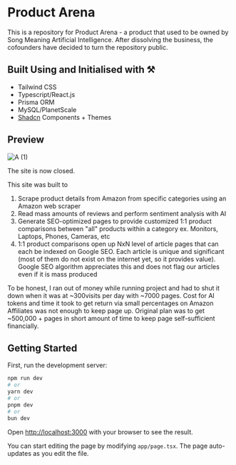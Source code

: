 # Product Arena

This is a repository for Product Arena - a product that used to be owned by Song Meaning Artificial Intelligence. After dissolving the business, the cofounders have decided to turn the repository public. 

## Built Using and Initialised with ⚒️
- Tailwind CSS
- Typescript/React.js
- Prisma ORM
- MySQL/PlanetScale
- [Shadcn](https://ui.shadcn.com/) Components + Themes


## Preview
![A (1)](https://github.com/user-attachments/assets/432e37de-5c99-435f-98e8-242d82f9af6b)

The site is now closed.

This site was built to
1. Scrape product details from Amazon from specific categories using an Amazon web scraper
2. Read mass amounts of reviews and perform sentiment analysis with AI
3. Generate SEO-optimized pages to provide customized 1:1 product comparisons between "all" products within a category
   ex. Monitors, Laptops, Phones, Cameras, etc
4. 1:1 product comparisons open up NxN level of article pages that can each be indexed on Google SEO. Each article is unique and significant (most of them do not exist on the internet yet, so it provides value). Google SEO algorithm appreciates this and does not flag our articles even if it is mass produced

To be honest, I ran out of money while running project and had to shut it down when it was at ~300visits per day with ~7000 pages. Cost for AI tokens and time it took to get return via small percentages on Amazon Affiliates was not enough to keep page up. Original plan was to get ~500,000 + pages in short amount of time to keep page self-sufficient financially.



## Getting Started

First, run the development server:

```bash
npm run dev
# or
yarn dev
# or
pnpm dev
# or
bun dev
```

Open [http://localhost:3000](http://localhost:3000) with your browser to see the result.

You can start editing the page by modifying `app/page.tsx`. The page auto-updates as you edit the file.



